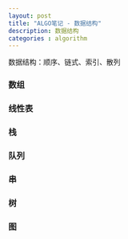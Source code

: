 ```yaml
---
layout: post
title: "ALGO笔记 - 数据结构"
description: 数据结构
categories : algorithm
---
```

数据结构：顺序、链式、索引、散列<br>
<!-- more -->

### 数组

### 线性表


### 栈


### 队列


### 串


### 树


### 图